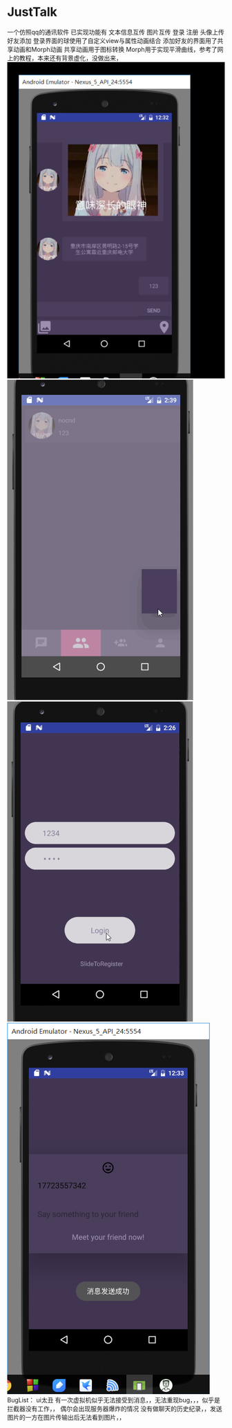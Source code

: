 # JustTalk
一个仿照qq的通讯软件
已实现功能有 文本信息互传 图片互传 登录 注册 头像上传 好友添加
登录界面的球使用了自定义view与属性动画结合
添加好友的界面用了共享动画和Morph动画 共享动画用于图标转换 Morph用于实现平滑曲线，参考了网上的教程，本来还有背景虚化，没做出来，
![permission](https://github.com/WERASA/JustTalk/blob/master/Image/Talk.png)
![permission](https://github.com/WERASA/JustTalk/blob/master/Image/amior.gif)
![permission](https://github.com/WERASA/JustTalk/blob/master/Image/login.gif)
![permission](https://github.com/WERASA/JustTalk/blob/master/Image/sendAdd.png)
BugList：
ui太丑
有一次虚拟机似乎无法接受到消息，，无法重现bug，，，似乎是拦截器没有工作，，
偶尔会出现服务器爆炸的情况
没有做聊天的历史纪录，，发送图片的一方在图片传输出后无法看到图片，，



